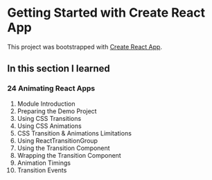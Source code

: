 # Getting Started with Create React App

This project was bootstrapped with [Create React App](https://github.com/facebook/create-react-app).

## In this section I learned
### 24 Animating React Apps
1. Module Introduction
2. Preparing the Demo Project
3. Using CSS Transitions
4. Using CSS Animations
5. CSS  Transition & Animations Limitations
6. Using ReactTransitionGroup
7. Using the Transition Component
8. Wrapping the Transition Component
9. Animation Timings
10. Transition Events
